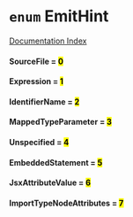 # `enum` EmitHint

[Documentation Index](../README.md)

#### SourceFile = <mark>0</mark>



#### Expression = <mark>1</mark>



#### IdentifierName = <mark>2</mark>



#### MappedTypeParameter = <mark>3</mark>



#### Unspecified = <mark>4</mark>



#### EmbeddedStatement = <mark>5</mark>



#### JsxAttributeValue = <mark>6</mark>



#### ImportTypeNodeAttributes = <mark>7</mark>



